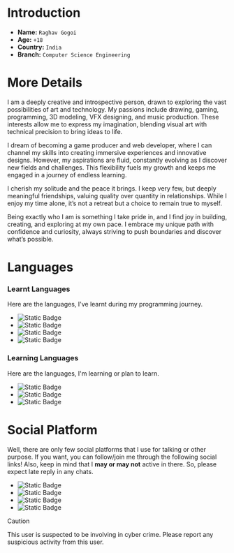 # Introduction
- **Name:** `Raghav Gogoi`
- **Age:** `+18`
- **Country:** `India`
- **Branch:** `Computer Science Engineering`

# More Details
I am a deeply creative and introspective person, drawn to exploring the vast possibilities of art and technology. My passions include drawing, gaming, programming, 3D modeling, VFX designing, and music production. These interests allow me to express my imagination, blending visual art with technical precision to bring ideas to life.

I dream of becoming a game producer and web developer, where I can channel my skills into creating immersive experiences and innovative designs. However, my aspirations are fluid, constantly evolving as I discover new fields and challenges. This flexibility fuels my growth and keeps me engaged in a journey of endless learning.

I cherish my solitude and the peace it brings. I keep very few, but deeply meaningful friendships, valuing quality over quantity in relationships. While I enjoy my time alone, it’s not a retreat but a choice to remain true to myself.

Being exactly who I am is something I take pride in, and I find joy in building, creating, and exploring at my own pace. I embrace my unique path with confidence and curiosity, always striving to push boundaries and discover what’s possible.

# Languages
### Learnt Languages
Here are the languages, I've learnt during my programming journey.
- ![Static Badge](https://img.shields.io/badge/C_Language-white?style=for-the-badge&logo=C&logoColor=white&labelColor=black&color=white)
- ![Static Badge](https://img.shields.io/badge/C%2B%2B-white?style=for-the-badge&logo=C%2B%2B&logoColor=white&labelColor=black&color=white)
- ![Static Badge](https://img.shields.io/badge/Lua-white?style=for-the-badge&logo=Lua&logoColor=white&labelColor=black&color=Red)
- ![Static Badge](https://img.shields.io/badge/Java-red?style=for-the-badge&logoColor=white&labelColor=black&color=blue)
### Learning Languages
Here are the languages, I'm learning or plan to learn.
- ![Static Badge](https://img.shields.io/badge/Python-red?style=for-the-badge&logo=Python&logoColor=white&labelColor=black&color=blue)
- ![Static Badge](https://img.shields.io/badge/JavaScript-yellow?style=for-the-badge&logo=JavaScript&logoColor=white&labelColor=black)
- ![Static Badge](https://img.shields.io/badge/Node.js-green?style=for-the-badge&logo=Node.js&logoColor=white&labelColor=black)

# Social Platform
Well, there are only few social platforms that I use for talking or other purpose. If you want, you can follow/join me through the following social links! Also, keep in mind that I **may or may not** active in there. So, please expect late reply in any chats.
- ![Static Badge](https://img.shields.io/badge/Discord-blue?style=flat&logo=Discord&logoColor=white&labelColor=black&color=blue&link=https%3A%2F%2Fwww.reddit.com%2Fuser%2Fmrdrewthegod%2F)
- ![Static Badge](https://img.shields.io/badge/YouTube-red?style=flat&logo=YouTube&logoColor=white&labelColor=black&link=https%3A%2F%2Fwww.youtube.com%2F%40rgmusicproduction%3Fsub_confirmation%3D1)
- ![Static Badge](https://img.shields.io/badge/Follow!-white?style=flat&logo=X&logoColor=white&labelColor=black&link=https%3A%2F%2Fx.com%2FRG_Music_)
- ![Static Badge](https://img.shields.io/badge/Reddit-orange?style=flat&logo=Reddit&logoColor=white&labelColor=black&color=orange&link=https%3A%2F%2Fwww.reddit.com%2Fuser%2Fmrdrewthegod%2F)


> [!CAUTION]
> This user is suspected to be involving in cyber crime. Please report any suspicious activity from this user.
